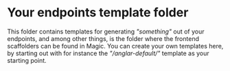 
# Your endpoints template folder

This folder contains templates for generating _"something"_ out of your endpoints, and among other things, is
the folder where the frontend scaffolders can be found in Magic. You can create your own templates here, by
starting out with for instance the _"/anglar-default/"_ template as your starting point.
